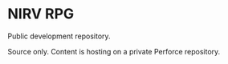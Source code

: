 # NIRV RPG
Public development repository.

Source only. Content is hosting on a private Perforce repository.
